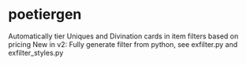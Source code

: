 # poetiergen
Automatically tier Uniques and Divination cards in item filters based on pricing
New in v2: Fully generate filter from python, see exfilter.py and exfilter_styles.py
